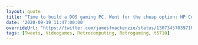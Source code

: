 ```yaml
---
layout: quote
title: "Time to build a DOS gaming PC. Went for the cheap option: HP Compaq t5710 Thin Client, 800MHz Transmeta Crusoe CPU, 256Mb RAM, Sound Blaster Pro hardware compatibility, 1x PCI slot. Will definitely add Voodoo graphics, maybe OPL3LPT"
date: '2020-09-19 11:47:00:00'
overrideUrl: "https://twitter.com/jamesfmackenzie/status/1307345703971074048?s=21"
tags: [Tweets, Videogames, Retrocomputing, Retrogaming, t5710]
---
```

